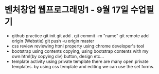 벤처창업 웹프로그래밍1 - 9월 17일 수업필기
================================

- github practice
git init
git add .
git commit -m "name"
git remote add origin (Webstie)
git push -u origin master
- css review
 reviewing html property
 using chrome developer's tool
- bootstrap using
 contents copying, using bootstrap contents with my own html(by copying div)
 button, design etc...
- template activity
 using private template
 there are many open private templates.
 by using css template and editing we can use the set forms.
